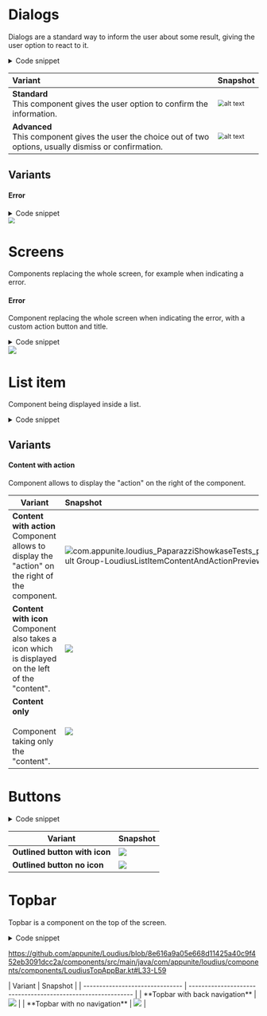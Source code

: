 # Dialogs

Dialogs are a standard way to inform the user about some result, giving the user option to react to it.

<details>
    <summary>Code snippet</summary>
    <br>
https://github.com/appunite/Loudius/blob/8e616a9a05e668d11425a40c9f452eb3091dcc2a/components/src/main/java/com/appunite/loudius/components/components/LoudiusDialog.kt#L25-L48
</details>

| Variant                                                      | Snapshot                                                     |
| :----------------------------------------------------------- | ------------------------------------------------------------ |
| **Standard** <br />This component gives the user option to confirm the information. | <img src="src/test/snapshots/images/com.appunite.loudius_PaparazziShowkaseTests_preview_tests[Default Group-LoudiusDialogSimplePreview,1,light].png" alt="alt text" style="zoom: 80%;" /> |
| **Advanced**<br />This component gives the user the choice out of two options, usually dismiss or confirmation. | <img src="src/test/snapshots/images/com.appunite.loudius_PaparazziShowkaseTests_preview_tests[Default Group-LoudiusDialogAdvancedPreview,1,light].png" alt="alt text" style="zoom: 80%;" /> |

## Variants

#### Error

<details>
    <summary>Code snippet</summary>
    <br>
https://github.com/appunite/Loudius/blob/8e616a9a05e668d11425a40c9f452eb3091dcc2a/components/src/main/java/com/appunite/loudius/components/components/LoudiusErrorDialog.kt#L29-L47
</details>

<img src="src/test/snapshots/images/com.appunite.loudius_PaparazziShowkaseTests_preview_tests[Default Group-LoudiusErrorDialogPreview,1,light].png" style="zoom:80%;" />

# Screens

Components replacing the whole screen, for example when indicating a error.

#### Error

Component replacing the whole screen when indicating the error, with a custom action button and title.

<details>
    <summary>Code snippet</summary>
    <br>
https://github.com/appunite/Loudius/blob/8e616a9a05e668d11425a40c9f452eb3091dcc2a/components/src/main/java/com/appunite/loudius/components/components/LoudiusFullScreenError.kt#L39-L84
</details>



<img src="src/test/snapshots/images/com.appunite.loudius_PaparazziShowkaseTests_preview_tests[Default Group-LoudiusErrorScreenCustomTextsPreview,1,light].png" />

# List item

Component being displayed inside a list.

<details>
    <summary>Code snippet</summary>
    <br>
https://github.com/appunite/Loudius/blob/8e616a9a05e668d11425a40c9f452eb3091dcc2a/components/src/main/java/com/appunite/loudius/components/components/LoudiusOutlinedButton.kt#L37-L61
</details>

## Variants

#### Content with action

Component allows to display the "action" on the right of the component.



| Variant                                                      | Snapshot                                                     |
| ------------------------------------------------------------ | :----------------------------------------------------------- |
| **Content with action**<br />Component allows to display the "action" on the right of the component. | <img src="src\test\snapshots\images\com.appunite.loudius_PaparazziShowkaseTests_preview_tests[Default Group-LoudiusListItemContentAndActionPreview,1,light].png" alt="com.appunite.loudius_PaparazziShowkaseTests_preview_tests[Default Group-LoudiusListItemContentAndActionPreview,1,light]" /> |
| **Content with icon**<br />Component also takes a icon which is displayed on the left of the "content". | <img src="src/test/snapshots/images/com.appunite.loudius_PaparazziShowkaseTests_preview_tests[Default Group-LoudiusListItemContentAndIconPreview,1,light].png" /> |
| **Content only**<br /><br />Component taking only the "content". | <img src="src/test/snapshots/images/com.appunite.loudius_PaparazziShowkaseTests_preview_tests[Default Group-LoudiusListItemJustContentPreview,1,light].png" /> |



# Buttons

<details>
    <summary>Code snippet</summary>
    <br>
https://github.com/appunite/Loudius/blob/8e616a9a05e668d11425a40c9f452eb3091dcc2a/components/src/main/java/com/appunite/loudius/components/components/LoudiusOutlinedButton.kt#L37-L61
</details>



| Variant                       | Snapshot                                                     |
| ----------------------------- | ------------------------------------------------------------ |
| **Outlined button with icon** | <img src="src/test/snapshots/images/com.appunite.loudius_PaparazziShowkaseTests_preview_tests[Default Group-LoudiusOutlinedButtonWithIconPreview,1,light].png" /> |
| **Outlined button no icon**   | <img src="../components/src/test/snapshots/images/com.appunite.loudius_PaparazziShowkaseTests_preview_tests[Default Group-LoudiusOutlinedButtonPreview,1,light].png" /> |



# Topbar

Topbar is a component on the top of the screen.

<details>
    <summary>Code snippet</summary>
    <br>
https://github.com/appunite/Loudius/blob/8e616a9a05e668d11425a40c9f452eb3091dcc2a/components/src/main/java/com/appunite/loudius/components/components/LoudiusTopAppBar.kt#L33-L59
</details>

https://github.com/appunite/Loudius/blob/8e616a9a05e668d11425a40c9f452eb3091dcc2a/components/src/main/java/com/appunite/loudius/components/components/LoudiusTopAppBar.kt#L33-L59
</details>
| Variant                         | Snapshot                                                     |
| ------------------------------- | ------------------------------------------------------------ |
| **Topbar with back navigation** | <img src="src/test/snapshots/images/com.appunite.loudius_PaparazziShowkaseTests_preview_tests[Default Group-LoudiusTopAppBar,1,light].png" /> |
| **Topbar with no navigation**   | <img src="src/test/snapshots/images/com.appunite.loudius_PaparazziShowkaseTests_preview_tests[Default Group-LoudiusTopAppBarWithoutBackButton,1,light].png" /> |

</details>